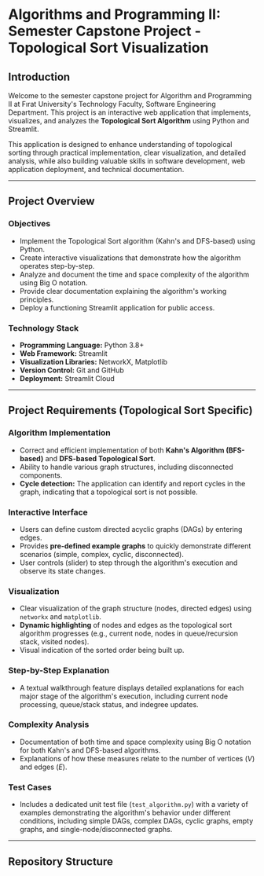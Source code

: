 # Algorithms and Programming II: Semester Capstone Project - Topological Sort Visualization

## Introduction

Welcome to the semester capstone project for Algorithm and Programming II at Fırat University's Technology Faculty, Software Engineering Department. This project is an interactive web application that implements, visualizes, and analyzes the **Topological Sort Algorithm** using Python and Streamlit.

This application is designed to enhance understanding of topological sorting through practical implementation, clear visualization, and detailed analysis, while also building valuable skills in software development, web application deployment, and technical documentation.

---

## Project Overview

### Objectives
- Implement the Topological Sort algorithm (Kahn's and DFS-based) using Python.
- Create interactive visualizations that demonstrate how the algorithm operates step-by-step.
- Analyze and document the time and space complexity of the algorithm using Big O notation.
- Provide clear documentation explaining the algorithm's working principles.
- Deploy a functioning Streamlit application for public access.

### Technology Stack
- **Programming Language:** Python 3.8+
- **Web Framework:** Streamlit
- **Visualization Libraries:** NetworkX, Matplotlib
- **Version Control:** Git and GitHub
- **Deployment:** Streamlit Cloud

---

## Project Requirements (Topological Sort Specific)

### Algorithm Implementation
- Correct and efficient implementation of both **Kahn's Algorithm (BFS-based)** and **DFS-based Topological Sort**.
- Ability to handle various graph structures, including disconnected components.
- **Cycle detection:** The application can identify and report cycles in the graph, indicating that a topological sort is not possible.

### Interactive Interface
- Users can define custom directed acyclic graphs (DAGs) by entering edges.
- Provides **pre-defined example graphs** to quickly demonstrate different scenarios (simple, complex, cyclic, disconnected).
- User controls (slider) to step through the algorithm's execution and observe its state changes.

### Visualization
- Clear visualization of the graph structure (nodes, directed edges) using `networkx` and `matplotlib`.
- **Dynamic highlighting** of nodes and edges as the topological sort algorithm progresses (e.g., current node, nodes in queue/recursion stack, visited nodes).
- Visual indication of the sorted order being built up.

### Step-by-Step Explanation
- A textual walkthrough feature displays detailed explanations for each major stage of the algorithm's execution, including current node processing, queue/stack status, and indegree updates.

### Complexity Analysis
- Documentation of both time and space complexity using Big O notation for both Kahn's and DFS-based algorithms.
- Explanations of how these measures relate to the number of vertices ($V$) and edges ($E$).

### Test Cases
- Includes a dedicated unit test file (`test_algorithm.py`) with a variety of examples demonstrating the algorithm's behavior under different conditions, including simple DAGs, complex DAGs, cyclic graphs, empty graphs, and single-node/disconnected graphs.

---

## Repository Structure